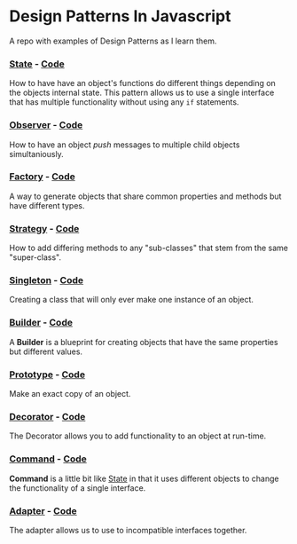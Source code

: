 # Design Patterns In Javascript
A repo with examples of Design Patterns as I learn them.

### [State](state.md) - [Code](./js/state.js)
How to have have an object's functions do different things depending on the objects internal state.
This pattern allows us to use a single interface that has multiple functionality without using any
`if` statements.

### [Observer](observer.md) - [Code](./js/observer.js)
How to have an object *push* messages to multiple child objects simultaniously.

### [Factory](factory.md) - [Code](./js/factory.js)
A way to generate objects that share common properties and methods but have different types.

### [Strategy](strategy.md) - [Code](./js/strategy.js)
How to add differing methods to any "sub-classes" that stem from the same "super-class".

### [Singleton](singleton.md) - [Code](./js/singleton.js)
Creating a class that will only ever make one instance of an object.

### [Builder](builder.md) - [Code](./js/builder.js)
A **Builder** is a blueprint for creating objects that have the same properties but different values.

### [Prototype](prototype.md) - [Code](./js/prototype.js)
Make an exact copy of an object.

### [Decorator](decorator.md) - [Code](./js/decorator.js)
The Decorator allows you to add functionality to an object at run-time. 

### [Command](command.md) - [Code](./js/decorator.js)
**Command** is a little bit like [State](./js/state.js) in that it uses 
different objects to change the functionality of a single interface. 

### [Adapter](adapter.md) - [Code](./js/adapter.js)
The adapter allows us to use to incompatible interfaces together.
